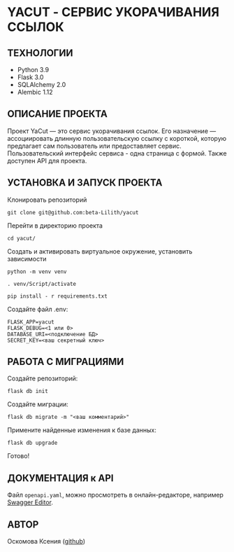 # YACUT - СЕРВИС УКОРАЧИВАНИЯ ССЫЛОК

## ТЕХНОЛОГИИ  
- Python 3.9  
- Flask 3.0  
- SQLAlchemy 2.0  
- Alembic 1.12  

## ОПИСАНИЕ ПРОЕКТА  
Проект YaCut — это сервис укорачивания ссылок. Его назначение — ассоциировать длинную пользовательскую ссылку с короткой, которую предлагает сам пользователь или предоставляет сервис.  
Пользовательский интерфейс сервиса - одна страница с формой. Также доступен API для проекта.    

## УСТАНОВКА И ЗАПУСК ПРОЕКТА  
Клонировать репозиторий  
```
git clone git@github.com:beta-Lilith/yacut
```  
Перейти в директорию проекта  
```
cd yacut/  
```  
Создать и активировать виртуальное окружение, установить зависимости  
```
python -m venv venv
```  
```
. venv/Script/activate
```  
```
pip install - r requirements.txt
```  
Создайте файл .env:  
```
FLASK_APP=yacut
FLASK_DEBUG=<1 или 0>
DATABASE_URI=<подключение БД>
SECRET_KEY=<ваш секретный ключ>
```  

## РАБОТА С МИГРАЦИЯМИ  
Создайте репозиторий:  
```
flask db init
```  
Создайте миграции:  
```
flask db migrate -m "<ваш комментарий>"  
```  
Примените найденные изменения к базе данных:  
```
flask db upgrade
```  
Готово!  

## ДОКУМЕНТАЦИЯ к API  
Файл `openapi.yaml`, можно просмотреть в онлайн-редакторе, например [Swagger Editor](https://editor.swagger.io/).  

## АВТОР  
Оскомова Ксения ([github](https://github.com/beta-Lilith))